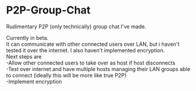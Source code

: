 P2P-Group-Chat
==============

Rudimentary P2P (only technically) group chat I've made.

Currently in beta.  
It can communicate with other connected users over LAN, but i haven't tested it over the internet. I also haven't implemented encryption.  
Next steps are  
	-Allow other connected users to take over as host if host disconnects  
	-Test over internet and have multiple hosts managing their LAN groups able to connect (ideally this will be more like true P2P)  
	-Implement encryption  